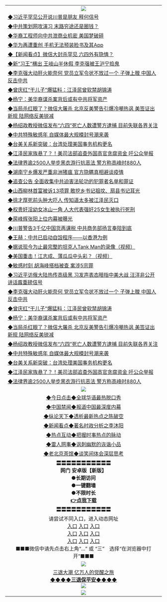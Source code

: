 <table>
  <tr>
    <td align=center><img src="https://github.com/gyhhx/image-upload/blob/master/yaowen.jpg" /></td>
  </tr>
 <tr>
<td align=left>
<a href="http://cusbnbdtzcctk.global.ssl.fastly.net/oo.aspx?name=c1042305&key=byrubgbzsydi&from=gy">◆习近平罕见公开说川普是朋友 释何信号</a><br/>
</td>
   </tr>
<tr>
<td align=left>
<a href="https://cusbnbdtzcctk.global.ssl.fastly.net/oo.aspx?name=http://www.epochtimes.com/gb/19/6/7/n11307838.htm&key=byrubgbzsydi&from=gy">◆中共策划网攻演习 末路穷途还是圈钱？</a><br/></td>
  </tr>
  <tr>
<td align=left>
<a href="https://cusbnbdtzcctk.global.ssl.fastly.net/oo.aspx?name=c1042327&key=byrubgbzsydi&from=gy">◆华裔工程师向中共泄商业机密 美国梦破碎</a><br/></td>
 </tr>
  <tr>
<td align=left>
<a href="http://cusbnbdtzcctk.global.ssl.fastly.net/oo.aspx?name=c1042289&key=byrubgbzsydi&from=gy">◆华为再遭重创 手机无法预装脸书及其App</a><br/></td>
 </tr>
   <tr>
<td align=left>
<a href="http://cusbnbdtzcctk.global.ssl.fastly.net/oo.aspx?name=c1042329&key=byrubgbzsydi&from=gy">◆【新闻看点】微信大封杀罕见 六四外有隐情？</a><br/></td>
   </tr> 
  <tr>
<td align=left>
<a href="http://cusbnbdtzcctk.global.ssl.fastly.net/oo.aspx?name=http://www.soundofhope.org/gb/2019/06/07/n2944066.html&key=byrubgbzsydi&from=gy">◆新“习王”横出 王岐山半休假 李克强被王沪宁捣鬼</a><br/></td>
  </tr> 
 <tr>
<td align=left>
<a href="http://cusbnbdtzcctk.global.ssl.fastly.net/oo.aspx?name=c1041980&key=byrubgbzsydi&from=gy">◆李克强大动肝火能奈何 党员立军令状不放过一个 子弹上膛 中国人反击中共</a><br/>
</td>
   </tr>
 <tr>
<td align=left>
<a href="http://cusbnbdtzcctk.global.ssl.fastly.net/oo.aspx?name=c1041958&key=byrubgbzsydi&from=gy">◆曾庆红“干儿子”爆猛料：江泽民曾软禁胡锦涛</a><br/></td>
  </tr>
  <tr>
<td align=left>
<a href="http://cusbnbdtzcctk.global.ssl.fastly.net/oo.aspx?name=c1042087&key=byrubgbzsydi&from=gy">◆杨宁：美华裔谋杀案背后或有中共将军资产</a><br/></td>
 </tr>
   <tr>
<td align=left>
<a href="http://cusbnbdtzcctk.global.ssl.fastly.net/oo.aspx?name=c1041947&key=byrubgbzsydi&from=gy">◆当局杀红眼了？微信大屠杀 北京反美警告引爆冷嘲热讽 美签证出新规 陆网络反美锐减</a><br/>
</td>
   </tr>
 <tr>
<td align=left>
<a href="http://cusbnbdtzcctk.global.ssl.fastly.net/oo.aspx?name=c1041954&key=byrubgbzsydi&from=gy">◆杨绍政教授微信发布“六四”死亡人数遭警方逮捕 目前失联各界关注</a><br/></td>
  </tr>
  <tr>
<td align=left>
<a href="http://cusbnbdtzcctk.global.ssl.fastly.net/oo.aspx?name=c1042094&key=byrubgbzsydi&from=gy">◆中共特殊敏感年 自媒体最大规模封号潮来袭</a><br/></td>
 </tr>
  <tr>
<td align=left>
<a href="http://cusbnbdtzcctk.global.ssl.fastly.net/oo.aspx?name=c1042091&key=byrubgbzsydi&from=gy">◆台美关系新突破：台湾处理美国事务机构更名</a><br/></td>
 </tr>
   <tr>
<td align=left>
<a href="http://cusbnbdtzcctk.global.ssl.fastly.net/oo.aspx?name=c1042105&key=byrubgbzsydi&from=gy">◆江泽民家族悬了？！美司法部追查外国高官贪腐资金 吁公众举报</a><br/></td>
   </tr> 
  <tr>
<td align=left>
<a href="http://cusbnbdtzcctk.global.ssl.fastly.net/oo.aspx?name=c1042077&key=byrubgbzsydi&from=gy">◆法律界逾2500人举步黑衣游行抗恶法 警方称高峰时880人</a><br/></td>
  </tr> 
 <tr>
<td align=left>
<a href="http://cusbnbdtzcctk.global.ssl.fastly.net/oo.aspx?name=c1042090&key=byrubgbzsydi&from=gy">◆湖南宁乡爆发严重非洲猪瘟 官方隐瞒真相避谈疫情</a><br/>
</td>
   </tr>
 <tr>
<td align=left>
<a href="http://cusbnbdtzcctk.global.ssl.fastly.net/oo.aspx?name=c1041866&key=byrubgbzsydi&from=gy">◆追查公告 全面收集中共迫害法轮功的犯罪者名单和罪证</a><br/>
</td>
   </tr>
 <tr>
<td align=left>
<a href="http://cusbnbdtzcctk.global.ssl.fastly.net/oo.aspx?name=c1041931&key=byrubgbzsydi&from=gy">◆山西柳林首富被诉13项罪 敢挖乡书记祖坟、扇县书记耳光</a><br/></td>
  </tr>
  <tr>
<td align=left>
<a href="http://cusbnbdtzcctk.global.ssl.fastly.net/oo.aspx?name=https://www.ntdtv.com/gb/2019/06/06/a102594590.html&key=byrubgbzsydi&from=gy">◆徐才厚死前头肿大吓人 传知道太多被江泽民灭口</a><br/></td>
 </tr>
   <tr>
<td align=left>
<a href="http://cusbnbdtzcctk.global.ssl.fastly.net/oo.aspx?name=c1041953&key=byrubgbzsydi&from=gy">◆权贵奸淫幼女冰山一角 人大代表强奸25女生被执行死刑</a><br/>
</td>
   </tr>
 <tr>
<td align=left>
<a href="http://cusbnbdtzcctk.global.ssl.fastly.net/oo.aspx?name=c1041904&key=byrubgbzsydi&from=gy">◆房峰辉张阳上位内幕被曝光</a><br/>
</td>
   </tr>
<tr>
<td align=left>
<a href="https://cusbnbdtzcctk.global.ssl.fastly.net/oo.aspx?name=https://www.ntdtv.com/gb/2019/06/06/a102594918.html&key=byrubgbzsydi&from=gy">◆川普警告3千亿中国货再课税 中共商务部扬言奉陪到底</a><br/>
</td>       

<tr>
<td align=left>
<a href="https://ctbtfdoocixoa.global.ssl.fastly.net/oo.aspx?name=c1042026&key=ofejcfaxcltk&from=gy">◆王赫：中共已启动自毁程序——以香港为例</a><br/></td>
  </tr>
  <tr>
<td align=left>
<a href="https://ctbtfdoocixoa.global.ssl.fastly.net/oo.aspx?name=c1041995&key=ofejcfaxcltk&from=gy">◆据说现今为止最完整的坦克人Tank Man的录像（视频）</a><br/></td>
 </tr>
  <tr>
<td align=left>
<a href="http://ctbtfdoocixoa.global.ssl.fastly.net/oo.aspx?name=c1041942&key=ofejcfaxcltk&from=gy">◆美国重击！江志成、薄瓜瓜中头彩？（视频）</a><br/></td>
 </tr>
   <tr>
<td align=left>
<a href="http://ctbtfdoocixoa.global.ssl.fastly.net/oo.aspx?name=https://www.ntdtv.com/gb/2019/06/06/a102595094.html&key=ofejcfaxcltk&from=gy">◆敏感时刻 胡海峰搭档被查 案涉5宗罪</a><br/></td>
   </tr> 
  <tr>
<td align=left>
<a href="http://ctbtfdoocixoa.global.ssl.fastly.net/oo.aspx?name=c1041987&key=ofejcfaxcltk&from=gy">◆习近平访俄大陆热传高级黑 习发声表态暗指中美大战 汪洋非公开讲话露重磅信号</a><br/></td>
  </tr> 
 <tr>
<td align=left>
<a href="http://ctbtfdoocixoa.global.ssl.fastly.net/oo.aspx?name=c1041980&key=ofejcfaxcltk&from=gy">◆李克强大动肝火能奈何 党员立军令状不放过一个 子弹上膛 中国人反击中共</a><br/>
</td>
   </tr>
 <tr>
<td align=left>
<a href="http://ctbtfdoocixoa.global.ssl.fastly.net/oo.aspx?name=c1041958&key=ofejcfaxcltk&from=gy">◆曾庆红“干儿子”爆猛料：江泽民曾软禁胡锦涛</a><br/></td>
  </tr>
  <tr>
<td align=left>
<a href="http://ctbtfdoocixoa.global.ssl.fastly.net/oo.aspx?name=c1042087&key=ofejcfaxcltk&from=gy">◆杨宁：美华裔谋杀案背后或有中共将军资产</a><br/></td>
 </tr>
   <tr>
<td align=left>
<a href="http://ctbtfdoocixoa.global.ssl.fastly.net/oo.aspx?name=c1041947&key=ofejcfaxcltk&from=gy">◆当局杀红眼了？微信大屠杀 北京反美警告引爆冷嘲热讽 美签证出新规 陆网络反美锐减</a><br/>
</td>
   </tr>
 <tr>
<td align=left>
<a href="http://ctbtfdoocixoa.global.ssl.fastly.net/oo.aspx?name=c1041954&key=ofejcfaxcltk&from=gy">◆杨绍政教授微信发布“六四”死亡人数遭警方逮捕 目前失联各界关注</a><br/></td>
  </tr>
  <tr>
<td align=left>
<a href="http://ctbtfdoocixoa.global.ssl.fastly.net/oo.aspx?name=c1042094&key=ofejcfaxcltk&from=gy">◆中共特殊敏感年 自媒体最大规模封号潮来袭</a><br/></td>
 </tr>
  <tr>
<td align=left>
<a href="http://ctbtfdoocixoa.global.ssl.fastly.net/oo.aspx?name=c1042091&key=ofejcfaxcltk&from=gy">◆台美关系新突破：台湾处理美国事务机构更名</a><br/></td>
 </tr>
   <tr>
<td align=left>
<a href="http://ctbtfdoocixoa.global.ssl.fastly.net/oo.aspx?name=c1042105&key=ofejcfaxcltk&from=gy">◆江泽民家族悬了？！美司法部追查外国高官贪腐资金 吁公众举报</a><br/></td>
   </tr> 
  <tr>
<td align=left>
<a href="http://ctbtfdoocixoa.global.ssl.fastly.net/oo.aspx?name=c1042077&key=ofejcfaxcltk&from=gy">◆法律界逾2500人举步黑衣游行抗恶法 警方称高峰时880人</a><br/></td>
  </tr> 
    <tr>
    <td align=center><img src="https://github.com/gyhhx/image-upload/blob/master/shipin.jpg" /></td>
  </tr>
   <tr>
   <td align=center> 
<a href="http://ctbtfdoocixoa.global.ssl.fastly.net/oo.aspx?name=c816850&key=ofejcfaxcltk&from=gy&tag=9877">◆今日点击◆全球华语最热脱口秀</a><br/>
    </td>
  </tr>
  <tr>
  <td align=center>
<a href="http://ctbtfdoocixoa.global.ssl.fastly.net/oo.aspx?name=c816860&key=ofejcfaxcltk&from=gy&tag=99733110">◆中国禁闻◆报道中国最深度内幕</a><br/>
   </tr>
  <tr>
     <td align=center>
<a href="http://ctbtfdoocixoa.global.ssl.fastly.net/oo.aspx?name=c816855&key=ofejcfaxcltk&from=gy&tag=997110">◆纵论天下◆透析最新热点之陈破空</a><br/>
   </tr>
   <tr>
      <td align=center>
<a href="http://ctbtfdoocixoa.global.ssl.fastly.net/oo.aspx?name=c838308&key=ofejcfaxcltk&from=gy&tag=9973110">◆新闻看点◆著名时政分析之李沐阳</a><br/>
   </tr>
   <tr>
     <td align=center>
<a href="http://ctbtfdoocixoa.global.ssl.fastly.net/oo.aspx?name=c816852&key=ofejcfaxcltk&from=gy&tag=9733110">◆热点互动◆把握时事热点的脉动</a><br/>
   </tr>
   <tr>
      <td align=center>
<a href="http://ctbtfdoocixoa.global.ssl.fastly.net/oo.aspx?name=c816694&key=ofejcfaxcltk&from=gy&tag=93310">◆雷人网事◆讽刺幽默的诙谐小品</a><br/>
   </tr>
   <tr>
    <td align=center>
<a href="http://ctbtfdoocixoa.global.ssl.fastly.net/oo.aspx?name=c816650&key=ofejcfaxcltk&from=gy&tag=9973110">◆老北京茶馆◆谈笑间体会深层思考</a><br/>
   </tr>
  <tr>
    <td align=center>
 <b>〓〓〓〓〓〓〓〓〓〓〓<br/>网门 安卓版【新版】<br/> ●长期访问<br/> ●一键翻墙<br/>  ●不限时长<br/> 
 <a href="https://share.weiyun.com/5rFsJi9">👉<b>点我下载</a><br/>〓〓〓〓〓〓〓〓〓〓〓<br/>
    </td>
    </tr>
   <tr>
    <td align=center>请尝试不同入口，进入动态网址<br/>
      <a href="https://s3.us-east-2.amazonaws.com/ogateo/show.htm">入口</a>
      <a href="https://s3.ca-central-1.amazonaws.com/ogatec/show.htm">入口</a>
      <a href="https://s3.ap-southeast-2.amazonaws.com/ogatey/show.htm">入口</a><br/>
      <a href="https://s3.ap-northeast-2.amazonaws.com/ogates/show.htm">入口</a>
      <a href="https://s3.eu-central-1.amazonaws.com/ogatef/show.htm">入口</a>
      <a href="https://s3.ap-south-1.amazonaws.com/ogatem/show.htm">入口</a><br/>
      <a href="https://s3-us-west-1.amazonaws.com/ogaten/show.htm">入口</a>
      <a href="https://s3.eu-west-2.amazonaws.com/ogatel/show.htm">入口</a>
      <a href="https://s3.ap-northeast-1.amazonaws.com/ogatet/show.htm">入口</a><br/>
      ■■■微信中请先点击右上角“...” 或 “三”　选择“在浏览器中打开”■■■<b><br/>
    </td>
  </tr>
  <tr>
    <td align=center><img src="https://github.com/gyhhx/image-upload/blob/master/3.jpg" /> </td>
</tr>
  <tr>  
  <td align=center>
  <a href="http://ctbtfdoocixoa.global.ssl.fastly.net/oo.aspx?name=c894205&key=ofejcfaxcltk&from=gy&tag=9973110">三退大潮 亿万人的觉醒之旅</a><br/>
      <a href="http://ctbtfdoocixoa.global.ssl.fastly.net/oo.aspx?name=ogQuit.aspx&key=ofejcfaxcltk&from=gy"><b>◆◆◆◆三退保平安◆◆◆◆<br/></a>
      <img src="https://github.com/gyhhx/image-upload/blob/master/3t.jpg" /><br/>
      </td>
  </tr>
   <tr>
    <td align=center><img src="https://raw.githubusercontent.com/oGate2/Up/master/oGate_640.jpg"/></td>
  </tr>
</table>


